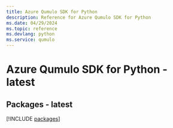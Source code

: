 ```yaml
---
title: Azure Qumulo SDK for Python
description: Reference for Azure Qumulo SDK for Python
ms.date: 04/29/2024
ms.topic: reference
ms.devlang: python
ms.service: qumulo
---
```

# Azure Qumulo SDK for Python - latest
## Packages - latest
[!INCLUDE [packages](qumulo-index.md)]